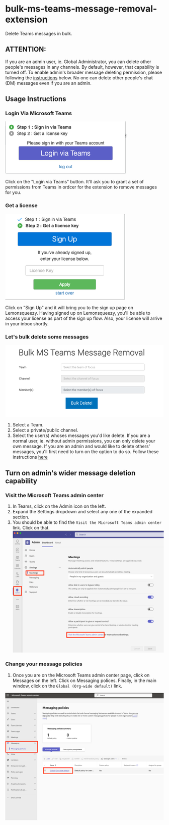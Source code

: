 # bulk-ms-teams-message-removal-extension
Delete Teams messages in bulk.
## ATTENTION:
If you are an admin user, ie. Global Administrator, you can delete other people's messages in any channels. By default, however, that capability is turned off. To enable admin's broader message deleting permission, please following the [instructions](#visit-the-microsoft-teams-admin-center) below. No one can delete other people's chat (DM) messages even if you are an admin.

## Usage Instructions

### Login Via Microsoft Teams
![teams login](/images/teams-oauth-login.png)

Click on the "Login via Teams" button. It'll ask you to grant a set of permissions from Teams in ordcer for the extension to remove messages for you.

### Get a license
![sign up](/images/sign-up.png)

Click on "Sign Up" and it will bring you to the sign up page on Lemonsqueezy.
Having signed up on Lemonsqueezy, you'll be able to access your license as part of the sign up flow. Also, your license will arrive in your inbox shortly.

### Let's bulk delete some messages
![app](/images/bulk-teams-message-removal.png)

1. Select a Team.
2. Select a private/public channel.
3. Select the user(s) whoses messages you'd like delete. If you are a normal user, ie. without admin permissions, you can only delete your own message. If you are an admin and would like to delete others' messages, you'll first need to turn on the option to do so. Follow these instructions [here](#visit-the-microsoft-teams-admin-center)

## Turn on admin's wider message deletion capability
### Visit the Microsoft Teams admin center
1. In Teams, click on the Admin icon on the left.
2. Expand the Settings dropdown and select any one of the expanded section.
3. You should be able to find the `Visit the Microsoft Teams admin center` link. Click on that.
![Admin Settings](/images/admin-settings.png)
### Change your message policies
1. Once you are on the Microsoft Teams admin center page, click on Messages on the left. Click on Messaging polices. Finally, in the main window, click on the `Global (Org-wide default)` link.

![message policies](/images/message-policies.png)
